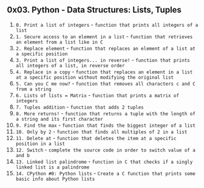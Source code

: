 ## 0x03. Python - Data Structures: Lists, Tuples
1. `0. Print a list of integers` - `function that prints all integers of a list`
2. `1. Secure access to an element in a list` - `function that retrieves an element from a list like in C`
3. `2. Replace element` - `function that replaces an element of a list at a specific position`
4. `3. Print a list of integers... in reverse!` - `function that prints all integers of a list, in reverse order`
5. `4. Replace in a copy` - `function that replaces an element in a list at a specific position without modifying the original list`
6. `5. Can you C me now?` - `function that removes all characters c and C from a string`
7. `6. Lists of lists = Matrix` - `function that prints a matrix of integers`
8. `7. Tuples addition` - `function that adds 2 tuples`
9. `8. More returns!` - `function that returns a tuple with the length of a string and its first character`
10. `9. Find the max` - `function that finds the biggest integer of a list`
11. `10. Only by 2` - `function that finds all multiples of 2 in a list`
12. `11. Delete at` - `function that deletes the item at a specific position in a list`
13. `12. Switch` - `complete the source code in order to switch value of a and b`
14. `13. Linked list palindrome` - `function in C that checks if a singly linked list is a palindrome`
15. `14. CPython #0: Python lists` - `Create a C function that prints some basic info about Python lists`
